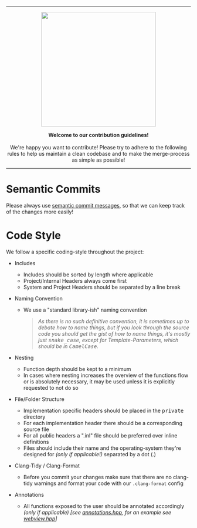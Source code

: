 <hr>

<div align="center"> 
    <img src="https://raw.githubusercontent.com/saucer/saucer.github.io/master/assets/logo.png" height=312/>
</div>

<p align="center"> 
    <b>Welcome to our contribution guidelines!</b>
    <br/>
    <br/>
    We're happy you want to contribute!
    Please try to adhere to the following rules to help us maintain a clean codebase and to make the merge-process as simple as possible!
</p>

----

# Semantic Commits

Please always use [semantic commit messages](https://www.conventionalcommits.org/en/v1.0.0/), so that we can keep track of the changes more easily!

# Code Style

We follow a specific coding-style throughout the project:

- Includes
    - Includes should be sorted by length where applicable
    - Project/Internal Headers always come first
    - System and Project Headers should be separated by a line break

- Naming Convention
  - We use a "standard library-ish" naming convention
     > _As there is no such definitive convention, it is sometimes up to debate how to name things, but if you look through the source code you should get the gist of how to name things, it's mostly just <kbd>snake_case</kbd>, except for Template-Parameters, which should be in <kbd>CamelCase</kbd>._

- Nesting
  - Function depth should be kept to a minimum
  - In cases where nesting increases the overview of the functions flow or is absolutely necessary, it may be used unless it is explicitly requested to not do so

- File/Folder Structure
  - Implementation specific headers should be placed in the <kbd>private</kbd> directory
  - For each implementation header there should be a corresponding source file
  - For all public headers a ".inl" file should be preferred over inline definitions
  - Files should include their name and the operating-system they're designed for _(only if applicable!)_ separated by a dot (.)

- Clang-Tidy / Clang-Format
  - Before you commit your changes make sure that there are no clang-tidy warnings and format your code with our `.clang-format` config

- Annotations
  - All functions exposed to the user should be annotated accordingly _(only if applicable)_ _[see [annotations.hpp](include/saucer/annotations.hpp), for an example see [webview.hpp](include/saucer/webview.hpp)]_
